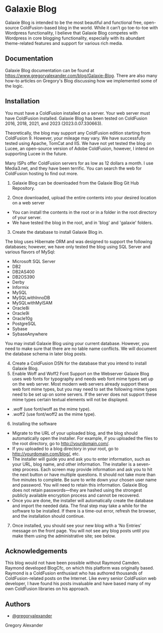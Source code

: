 
# Galaxie Blog
Galaxie Blog is intended to be the most beautiful and functional free, open-source ColdFusion-based blog in the world. While it can’t go toe-to-toe with Wordpress functionality, I believe that Galaxie Blog competes with Wordpress in core blogging functionality, especially with its abundant theme-related features and support for various rich media.

## Documentation

Galaxie Blog documentation can be found at https://www.gregoryalexander.com/blog/Galaxie-Blog. There are also many how-to articles on Gregory's Blog discussing how we implemented some of the logic. 

## Installation

You must have a ColdFusion installed on a server.
Your web server must have ColdFusion installed. Galaxie Blog has been tested on ColdFusion 2016, 2018, 2021, and 2023 (2023.0.07.330663).

Theoretically, the blog may support any ColdFusion edition starting from ColdFusion 9. However, your mileage may vary.
We have successfully tested using Apache, TomCat and IIS.
We have not yet tested the blog on Lucee, an open-source version of Adobe ColdFusion, however, I intend on supporting Lucee in the future.

Many ISPs offer ColdFusion servers for as low as 12 dollars a month. I use Media3.net, and they have been terrific. You can search the web for ColdFusion hosting to find out more.

1. Galaxie Blog can be downloaded from the Galaxie Blog Git Hub Repository.

2.  Once downloaded, upload the entire contents into your desired location on a web server
- You can install the contents in the root or in a folder in the root directory of your server.
- We have tested the blog in the root, and in 'blog' and 'galaxie' folders.

3. Create the database to install Galaxie Blog in.

The blog uses Hibernate ORM and was designed to support the following databases; however, we have only tested the blog using SQL Server and various flavors of MySql:
- Microsoft SQL Server
- DB2
- DB2AS400
- DB2OS390
- Derby
- Informix
- MySQL
- MySQLwithInnoDB
- MySQLwithMyISAM
- Oracle8i
- Oracle9i
- Oracle10g
- PostgreSQL
- Sybase
- SybaseAnywhere

You may install Galaxie Blog using your current database. However, you need to make sure that there are no table name conflicts. We will document the database schema in later blog posts.

4. Create a ColdFusion DSN for the database that you intend to install Galaxie Blog.
5. Enable Woff and Woff2 Font Support on the Webserver
Galaxie Blog uses web fonts for typography and needs web font mime types set up on the web server. Most modern web servers already support these web font mime types, but you may need to set the following mime types need to be set up on some servers. If the server does not support these mime types certain textual elements will not be displayed. 

- .woff (use font/woff as the mime type).
- .woff2 (use font/woff2 as the mime type).

6. Installing the software

- Migrate to the URL of your uploaded blog, and the blog should automatically open the installer. For example, if you uploaded the files to the root directory, go to http://yourdomain.com/.
- If you uploaded to a blog directory in your root, go to http://yourdomain.com/blog/, etc.
- The installer will guide you and ask you to enter information, such as your URL, blog name, and other information. 
The installer is a seven-step process. Each screen may provide information and ask you to hit the next button or have multiple questions. It should not take more than five minutes to complete.
Be sure to write down your chosen user name and password. You will need to retain this information. Galaxie Blog does not retain passwords—they are hashed using the strongest publicly available encryption process and cannot be recovered.
- Once you are done, the installer will automatically create the database and import the needed data. The final step may take a while for the software to be installed. If there is a time-out error, refresh the browser, and the installation should continue.

7. Once installed, you should see your new blog with a 'No Entries' message on the front page. You will not see any blog posts until you make them using the administrative site; see below.
    
## Acknowledgements

This blog would not have been possible without Raymond Camden. Raymond developed BlogCfc, on which this platform was originally based. Raymond is a ColdFusion enthusiast who has authored thousands of ColdFusion-related posts on the Internet. Like every senior ColdFusion web developer, I have found his posts invaluable and have based many of my own ColdFusion libraries on his approach.

## Authors

- [@gregoryalexander](https://github.com/GregoryAlexander77)

Gregory Alexander

